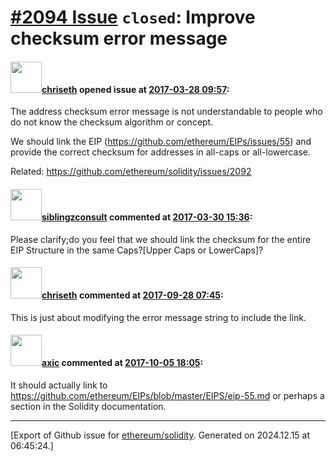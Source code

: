 # [\#2094 Issue](https://github.com/ethereum/solidity/issues/2094) `closed`: Improve checksum error message

#### <img src="https://avatars.githubusercontent.com/u/9073706?v=4" width="50">[chriseth](https://github.com/chriseth) opened issue at [2017-03-28 09:57](https://github.com/ethereum/solidity/issues/2094):

The address checksum error message is not understandable to people who do not know the checksum algorithm or concept.

We should link the EIP (https://github.com/ethereum/EIPs/issues/55) and provide the correct checksum for addresses in all-caps or all-lowercase.

Related: https://github.com/ethereum/solidity/issues/2092

#### <img src="https://avatars.githubusercontent.com/u/7491736?v=4" width="50">[siblingzconsult](https://github.com/siblingzconsult) commented at [2017-03-30 15:36](https://github.com/ethereum/solidity/issues/2094#issuecomment-290449673):

Please clarify;do you feel that we should link the checksum for the entire EIP Structure in the same Caps?[Upper Caps or LowerCaps]?

#### <img src="https://avatars.githubusercontent.com/u/9073706?v=4" width="50">[chriseth](https://github.com/chriseth) commented at [2017-09-28 07:45](https://github.com/ethereum/solidity/issues/2094#issuecomment-332755963):

This is just about modifying the error message string to include the link.

#### <img src="https://avatars.githubusercontent.com/u/20340?v=4" width="50">[axic](https://github.com/axic) commented at [2017-10-05 18:05](https://github.com/ethereum/solidity/issues/2094#issuecomment-334545600):

It should actually link to https://github.com/ethereum/EIPs/blob/master/EIPS/eip-55.md or perhaps a section in the Solidity documentation.


-------------------------------------------------------------------------------



[Export of Github issue for [ethereum/solidity](https://github.com/ethereum/solidity). Generated on 2024.12.15 at 06:45:24.]

